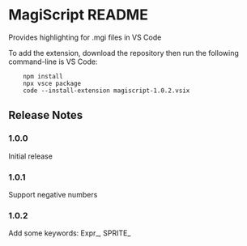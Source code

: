 # MagiScript README

Provides highlighting for .mgi files in VS Code

To add the extension, download the repository then run the following command-line is VS Code:

        npm install
        npx vsce package
        code --install-extension magiscript-1.0.2.vsix

## Release Notes

### 1.0.0

Initial release

### 1.0.1

Support negative numbers

### 1.0.2

Add some keywords: Expr_, SPRITE_